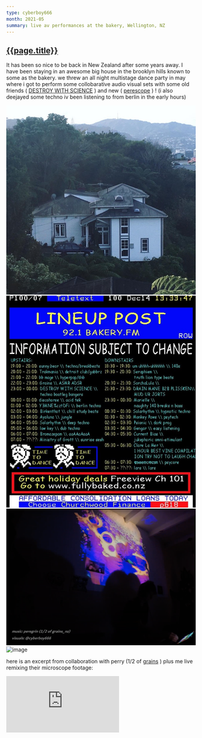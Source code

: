 ```yaml
---
type: cyberboy666
month: 2021-05
summary: live av performances at the bakery, Wellington, NZ
---
```


## [ {{page.title}} ]({{page.url}})

It has been so nice to be back in New Zealand after some years away. I have been staying in an awesome big house in the brooklyn hills known to some as the bakery. we threw an all night multistage dance party in may where i got to perform some collobarative audio visual sets with some old friends ( [DESTROY WITH SCIENCE](https://www.instagram.com/destroywithscience/) ) and new ( [perescope](https://www.instagram.com/perescope_nz/) ) ! (i also deejayed some techno iv been listening to from berlin in the early hours)

![image](/images/cyberboy666/bakerymeme1.jpg)
![image](/images/cyberboy666/bakerymeme2.jpg)
![image](/images/cyberboy666/bakerymeme3.png)
![image](/images/cyberboy666/bakerymeme4.png)

here is an excerpt from collaboration with perry (1/2 of [grains](https://www.instagram.com/grains_nz/) ) plus me live remixing their microscope footage:

<div class="video-box" id="ratio169"><iframe id="video-box" src="https://www.youtube.com/embed/28QYWKT3sFM" frameborder="0" webkitallowfullscreen mozallowfullscreen allowfullscreen></iframe></div>
